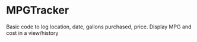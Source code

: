 # MPGTracker
Basic code to log location, date, gallons purchased, price. Display MPG and cost in a view/history
